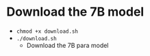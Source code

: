 # Download the 7B model
- `chmod +x download.sh`
- `./download.sh`
  - Download the 7B para model
  